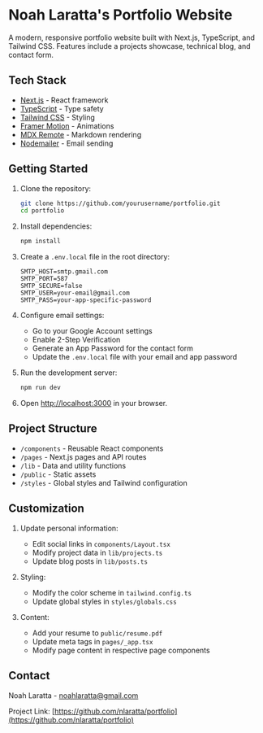 # Noah Laratta's Portfolio Website

A modern, responsive portfolio website built with Next.js, TypeScript, and Tailwind CSS. Features include a projects showcase, technical blog, and contact form.

## Tech Stack

- [Next.js](https://nextjs.org/) - React framework
- [TypeScript](https://www.typescriptlang.org/) - Type safety
- [Tailwind CSS](https://tailwindcss.com/) - Styling
- [Framer Motion](https://www.framer.com/motion/) - Animations
- [MDX Remote](https://github.com/hashicorp/next-mdx-remote) - Markdown rendering
- [Nodemailer](https://nodemailer.com/) - Email sending

## Getting Started

1. Clone the repository:
   ```bash
   git clone https://github.com/yourusername/portfolio.git
   cd portfolio
   ```

2. Install dependencies:
   ```bash
   npm install
   ```

3. Create a `.env.local` file in the root directory:
   ```env
   SMTP_HOST=smtp.gmail.com
   SMTP_PORT=587
   SMTP_SECURE=false
   SMTP_USER=your-email@gmail.com
   SMTP_PASS=your-app-specific-password
   ```

4. Configure email settings:
   - Go to your Google Account settings
   - Enable 2-Step Verification
   - Generate an App Password for the contact form
   - Update the `.env.local` file with your email and app password

5. Run the development server:
   ```bash
   npm run dev
   ```

6. Open [http://localhost:3000](http://localhost:3000) in your browser.

## Project Structure

- `/components` - Reusable React components
- `/pages` - Next.js pages and API routes
- `/lib` - Data and utility functions
- `/public` - Static assets
- `/styles` - Global styles and Tailwind configuration

## Customization

1. Update personal information:
   - Edit social links in `components/Layout.tsx`
   - Modify project data in `lib/projects.ts`
   - Update blog posts in `lib/posts.ts`

2. Styling:
   - Modify the color scheme in `tailwind.config.ts`
   - Update global styles in `styles/globals.css`

3. Content:
   - Add your resume to `public/resume.pdf`
   - Update meta tags in `pages/_app.tsx`
   - Modify page content in respective page components

## Contact

Noah Laratta - [noahlaratta@gmail.com](mailto:noahlaratta@gmail.com)

Project Link: [https://github.com/nlaratta/portfolio](https://github.com/nlaratta/portfolio)
